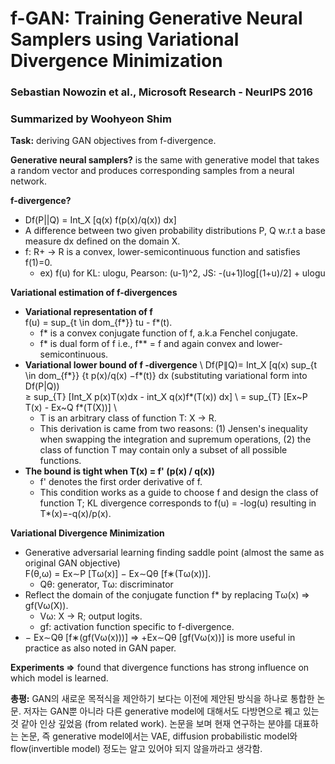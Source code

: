 # f-GAN: Training Generative Neural Samplers using Variational Divergence Minimization
### Sebastian Nowozin et al., Microsoft Research - NeurIPS 2016
### Summarized by Woohyeon Shim

**Task:** deriving GAN objectives from f-divergence.

**Generative neural samplers?** is the same with generative model that takes a random vector and produces corresponding samples from a neural network.

**f-divergence?**
* Df(P||Q) = Int_X [q(x) f(p(x)/q(x)) dx]
* A difference between two given probability distributions P, Q w.r.t a base measure dx defined on the domain X.
* f: R+ → R is a convex, lower-semicontinuous function and satisfies f(1)=0.
	* ex) f(u) for KL: ulogu, Pearson: (u-1)^2, JS: -(u+1)log[(1+u)/2] + ulogu
		
**Variational estimation of f-divergences**
* **Variational representation of f** \
	f(u) = sup_{t \in dom_{f*}} tu - f*(t).
	* f* is a convex conjugate function of f, a.k.a Fenchel conjugate.
	* f* is dual form of f i.e., f** = f and again convex and lower-semicontinuous.
* **Variational lower bound of f -divergence** \ 
	Df(P∥Q)= Int_X [q(x) sup_{t \in dom_{f*}} {t p(x)/q(x) −f*(t)} dx  (substituting variational form into Df(P|Q)) \
	≥ sup_{T} [Int_X p(x)T(x)dx - int_X q(x)f*(T(x)) dx] \ 
	= sup_{T} [Ex~P T(x) - Ex~Q f*(T(X))] \ 
	* T is an arbitrary class of function T: X → R.
	* This derivation is came from two reasons: (1) Jensen's inequality when swapping the integration and supremum operations, (2) the class of function T may contain only a subset of all possible functions.
* **The bound is tight when T(x) = f' (p(x) / q(x))**
	* f' denotes the first order derivative of f.
	* This condition works as a guide to choose f and design the class of function T; KL divergence corresponds to f(u) = -log(u) resulting in T*(x)=-q(x)/p(x).
		
**Variational Divergence Minimization**
* Generative adversarial learning finding saddle point (almost the same as original GAN objective) \
F(θ,ω) = Ex∼P [Tω(x)] − Ex∼Qθ [f∗(Tω(x))].
	* Qθ: generator, Tω: discriminator
* Reflect the domain of the conjugate function f* by replacing Tω(x) ⇒ gf(Vω(X)).
	* Vω: X → R; output logits.
	* gf: activation function specific to f-divergence.
* − Ex∼Qθ [f∗(gf(Vω(x)))] ⇒ +Ex∼Qθ [gf(Vω(x))] is more useful in practice as also noted in GAN paper.
		
**Experiments ⇒** found that divergence functions has strong influence on which model is learned.

**총평:** GAN의 새로운 목적식을 제안하기 보다는 이전에 제안된 방식을 하나로 통합한 논문. 저자는 GAN뿐 아니라 다른 generative model에 대해서도 다방면으로 꿰고 있는 것 같아 인상 깊었음 (from related work). 논문을 보며 현재 연구하는 분야를 대표하는 논문, 즉 generative model에서는 VAE, diffusion probabilistic model와 flow(invertible model) 정도는 알고 있어야 되지 않을까라고 생각함.
